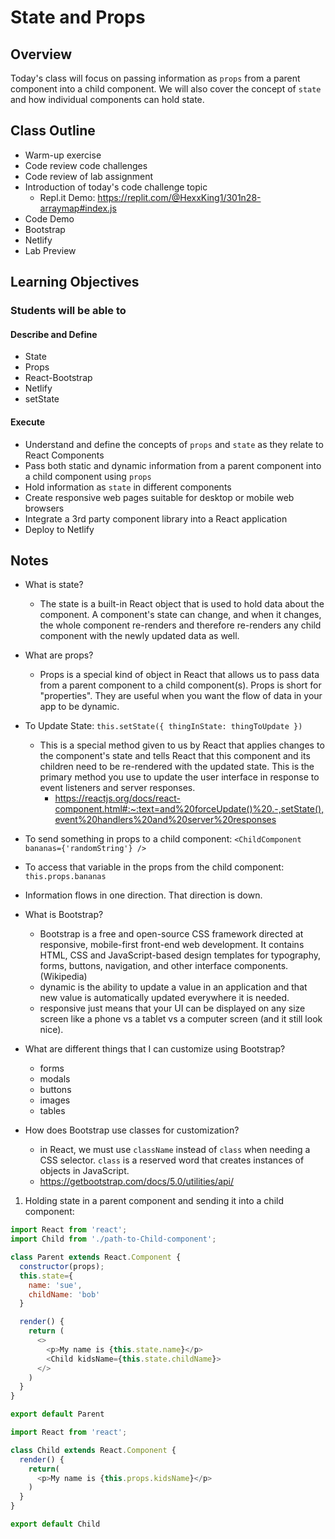 # State and Props

## Overview

Today's class will focus on passing information as `props` from a parent component into a child component. We will also cover the concept of `state` and how individual components can hold state.

## Class Outline

- Warm-up exercise
- Code review code challenges
- Code review of lab assignment
- Introduction of today's code challenge topic
  - Repl.it Demo: <https://replit.com/@HexxKing1/301n28-arraymap#index.js>
- Code Demo
- Bootstrap
- Netlify
- Lab Preview

## Learning Objectives

### Students will be able to

#### Describe and Define

- State
- Props
- React-Bootstrap
- Netlify
- setState

#### Execute

- Understand and define the concepts of `props` and `state` as they relate to React Components
- Pass both static and dynamic information from a parent component into a child component using `props`
- Hold information as `state` in different components
- Create responsive web pages suitable for desktop or mobile web browsers
- Integrate a 3rd party component library into a React application
- Deploy to Netlify

## Notes

- What is state?
  - The state is a built-in React object that is used to hold data about the component. A component's state can change, and when it changes, the whole component re-renders and therefore re-renders any child component with the newly updated data as well.

- What are props?
  - Props is a special kind of object in React that allows us to pass data from a parent component to a child component(s). Props is short for "properties". They are useful when you want the flow of data in your app to be dynamic.

- To Update State: `this.setState({ thingInState: thingToUpdate })`
  - This is a special method given to us by React that applies changes to the component's state and tells React that this component and its children need to be re-rendered with the updated state. This is the primary method you use to update the user interface in response to event listeners and server responses.
    - <https://reactjs.org/docs/react-component.html#:~:text=and%20forceUpdate()%20.-,setState(),event%20handlers%20and%20server%20responses>

- To send something in props to a child component:
`<ChildComponent bananas={'randomString'} />`

- To access that variable in the props from the child component:
`this.props.bananas`

- Information flows in one direction. That direction is down.

- What is Bootstrap?
  - Bootstrap is a free and open-source CSS framework directed at responsive, mobile-first front-end web development. It contains HTML, CSS and JavaScript-based design templates for typography, forms, buttons, navigation, and other interface components.(Wikipedia)
  - dynamic is the ability to update a value in an application and that new value is automatically updated everywhere it is needed.
  - responsive just means that your UI can be displayed on any size screen like a phone vs a tablet vs a computer screen (and it still look nice).

- What are different things that I can customize using Bootstrap?
  - forms
  - modals
  - buttons
  - images
  - tables

- How does Bootstrap use classes for customization?
  - in React, we must use `className` instead of `class` when needing a CSS selector. `class` is a reserved word that creates instances of objects in JavaScript.
  - <https://getbootstrap.com/docs/5.0/utilities/api/>

1. Holding state in a parent component and sending it into a child component:

  ```javaScript
  import React from 'react';
  import Child from './path-to-Child-component';

  class Parent extends React.Component {
    constructor(props);
    this.state={
      name: 'sue',
      childName: 'bob'
    }

    render() {
      return (
        <>
          <p>My name is {this.state.name}</p>
          <Child kidsName={this.state.childName}>
        </>
      )
    }
  }

  export default Parent

  import React from 'react';

  class Child extends React.Component {
    render() {
      return(
        <p>My name is {this.props.kidsName}</p>
      )
    }
  }

  export default Child
  ```

